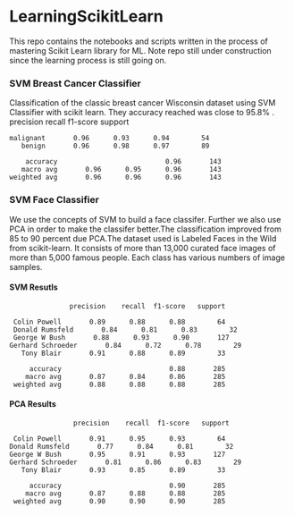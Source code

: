 # LearningScikitLearn
This repo contains the notebooks and scripts written in the process of mastering Scikit Learn library for ML. Note repo still under construction since the learning process is still going on.

### SVM Breast Cancer Classifier
Classification of the classic breast cancer Wisconsin dataset using SVM Classifier with scikit learn. They accuracy reached was close to 95.8% .
              precision    recall  f1-score   support

    malignant       0.96      0.93      0.94        54
       benign       0.96      0.98      0.97        89

        accuracy                           0.96       143
       macro avg       0.96      0.95      0.96       143
    weighted avg       0.96      0.96      0.96       143

### SVM Face Classifier
We use the concepts of SVM to build a face classifer. Further we also use PCA in order to make the classifer better.The classification improved from 85 to 90 percent due PCA.The dataset used is Labeled Faces in the Wild from scikit-learn. It consists of more than 13,000 curated face images of more than 5,000 famous people. Each class has various numbers of image samples.
#### SVM Resutls
                   precision    recall  f1-score   support

     Colin Powell       0.89      0.88      0.88        64
     Donald Rumsfeld       0.84      0.81      0.83        32
     George W Bush       0.88      0.93      0.90       127
    Gerhard Schroeder       0.84      0.72      0.78        29
       Tony Blair       0.91      0.88      0.89        33

         accuracy                           0.88       285
        macro avg       0.87      0.84      0.86       285
     weighted avg       0.88      0.88      0.88       285
 #### PCA Results

                    precision    recall  f1-score   support

     Colin Powell       0.91      0.95      0.93        64
    Donald Rumsfeld       0.77      0.84      0.81        32
    George W Bush       0.95      0.91      0.93       127
    Gerhard Schroeder       0.81      0.86      0.83        29
       Tony Blair       0.93      0.85      0.89        33

         accuracy                           0.90       285
        macro avg       0.87      0.88      0.88       285
     weighted avg       0.90      0.90      0.90       285
